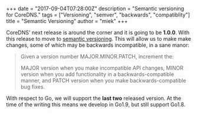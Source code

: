+++
date = "2017-09-04T07:28:00Z"
description = "Semantic versioning for CoreDNS."
tags = ["Versioning", "semver", "backwards", "compatiblity"]
title = "Semantic Versioning"
author = "miek"
+++

CoreDNS' next release is around the corner and it is going to be **1.0.0**. With this release to
move to [semantic versioning](http://semver.org/). This will allow us to make make changes, some of
which may be backwards incompatible, in a sane manor:

> Given a version number MAJOR.MINOR.PATCH, increment the:
> 
> MAJOR version when you make incompatible API changes,
> MINOR version when you add functionality in a backwards-compatible manner, and
> PATCH version when you make backwards-compatible bug fixes.

With respect to Go, we will support the **last two** released version. At the time of the writing
this means we develop in Go1.9, but still support Go1.8.
